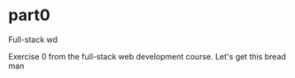 # part0
Full-stack wd

Exercise 0 from the full-stack web development course.
Let's get this bread man
